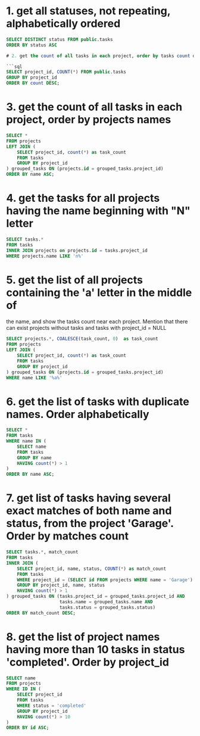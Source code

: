 # 1. get all statuses, not repeating, alphabetically ordered

```sql
SELECT DISTINCT status FROM public.tasks
ORDER BY status ASC

# 2. get the count of all tasks in each project, order by tasks count descending

```sql
SELECT project_id, COUNT(*) FROM public.tasks
GROUP BY project_id
ORDER BY count DESC;
```

# 3. get the count of all tasks in each project, order by projects names

```sql
SELECT *
FROM projects
LEFT JOIN (
	SELECT project_id, count(*) as task_count
	FROM tasks
	GROUP BY project_id
) grouped_tasks ON (projects.id = grouped_tasks.project_id)
ORDER BY name ASC;
```

# 4. get the tasks for all projects having the name beginning with "N" letter

```sql
SELECT tasks.*
FROM tasks
INNER JOIN projects on projects.id = tasks.project_id  
WHERE projects.name LIKE 'n%'
```

# 5. get the list of all projects containing the 'a' letter in the middle of 
the name, and show the tasks count near each project. Mention that there can exist projects without tasks and tasks with 
project_id = NULL

```sql
SELECT projects.*, COALESCE(task_count, 0)  as task_count
FROM projects
LEFT JOIN (
	SELECT project_id, count(*) as task_count
	FROM tasks
	GROUP BY project_id
) grouped_tasks ON (projects.id = grouped_tasks.project_id)
WHERE name LIKE '%a%'
```

# 6. get the list of tasks with duplicate names. Order alphabetically

```sql
SELECT *
FROM tasks
WHERE name IN (
	SELECT name
	FROM tasks
	GROUP BY name
	HAVING count(*) > 1
)
ORDER BY name ASC;
```

# 7. get list of tasks having several exact matches of both name and status, from the project 'Garage'. Order by matches count

```sql
SELECT tasks.*, match_count
FROM tasks
INNER JOIN (
	SELECT project_id, name, status, COUNT(*) as match_count
	FROM tasks
 	WHERE project_id = (SELECT id FROM projects WHERE name = 'Garage')
	GROUP BY project_id, name, status
	HAVING count(*) > 1
) grouped_tasks ON (tasks.project_id = grouped_tasks.project_id AND 
					tasks.name = grouped_tasks.name AND 
					tasks.status = grouped_tasks.status)
ORDER BY match_count DESC;
```

# 8. get the list of project names having more than 10 tasks in status 'completed'. Order by project_id 

```sql
SELECT name
FROM projects
WHERE ID IN (
	SELECT project_id
	FROM tasks
 	WHERE status = 'completed'
	GROUP BY project_id
	HAVING count(*) > 10
)
ORDER BY id ASC;
```
